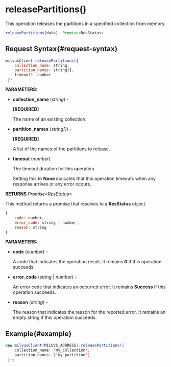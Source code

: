 # releasePartitions()

This operation releases the partitions in a specified collection from memory.

```javascript
releasePartitions(data): Promise<ResStatus>
```

## Request Syntax{#request-syntax}

```javascript
milvusClient.releasePartitions({
    collection_name: string,
    partition_names: string[],
    timeout?: number
 })
```

**PARAMETERS:**

- **collection_name** (*string*) -

    **[REQUIRED]**

    The name of an existing collection.

- **partition_names** (*string[]*) -

    **[REQUIRED]**

    A list of the names of the partitions to release.

- **timeout** (*number*)  

    The timeout duration for this operation. 

    Setting this to **None** indicates that this operation timeouts when any response arrives or any error occurs.

**RETURNS** *Promise\<ResStatus>*

This method returns a promise that resolves to a **ResStatus** object.

```javascript
{
    code: number,
    error_code: string | number,
    reason: string
}
```

**PARAMETERS:**

- **code** (*number*) -

    A code that indicates the operation result. It remains **0** if this operation succeeds.

- **error_code** (*string* | *number*) -

    An error code that indicates an occurred error. It remains **Success** if this operation succeeds. 

- **reason** (*string*) - 

    The reason that indicates the reason for the reported error. It remains an empty string if this operation succeeds.

## Example{#example}

```java
new milvusClient(MILUVS_ADDRESS).releasePartitions({
    collection_name: 'my_collection',
    partition_names: ['my_partition'],
 });
```

